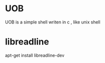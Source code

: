 # UOB
UOB is a simple shell writen in c , like unix shell

# libreadline
apt-get install libreadline-dev
